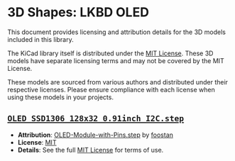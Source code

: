 # 3D Shapes: LKBD OLED

This document provides licensing and attribution details for the 3D models included in this library.

The KiCad library itself is distributed under the [MIT License](/LICENSE). These 3D models have separate licensing terms and may not be covered by the MIT License.

These models are sourced from various authors and distributed under their respective licenses. Please ensure compliance with each license when using these models in your projects.

## [`OLED_SSD1306_128x32_0.91inch_I2C.step`](./OLED_SSD1306_128x32_0.91inch_I2C.step)

- **Attribution**: [OLED-Module-with-Pins.step](https://github.com/foostan/kbd/blob/main/kicad-packages3D/kbd.3dshapes/OLED-Module-with-Pins.step) by [foostan](https://github.com/foostan)
- **License**: [MIT](https://github.com/foostan/kbd/blob/main/LICENSE)
- **Details**: See the full [MIT License](https://opensource.org/licenses/MIT) for terms of use.
